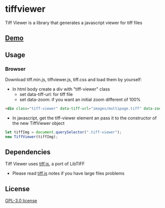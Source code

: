 # tiffviewer
Tiff Viewer is a library that generates a javascript viewer for tiff files

## [Demo](https://fabianp60.github.io/tiffviewer/)

## Usage

### Browser

Download tiff.min.js, tiffviewer.js, tiff.css and load them by yourself:

- In html body create a div with "tiff-viewer" class
  - set data-tiff-url: for tiff file
  - set data-zoom: if you want an initial zoom different of 100%
```html
<div class="tiff-viewer" data-tiff-url="images/multipage.tiff" data-zoom="30"></div>
```

- In javascript, get the tiff-viewer element an pass it to the constructor of the new TiffViewer object
```js
let tiffImg = document.querySelector(".tiff-viewer");
new TiffViewer(tiffImg);
```

## Dependencies
Tiff Viewer uses [tiff.js](https://github.com/seikichi/tiff.js), a port of LibTIFF
- Please read [tiff.js](https://github.com/seikichi/tiff.js) notes if you have large files problems

## License
[GPL-3.0 license](https://github.com/fabianp60/tiffviewer/blob/main/LICENSE)
